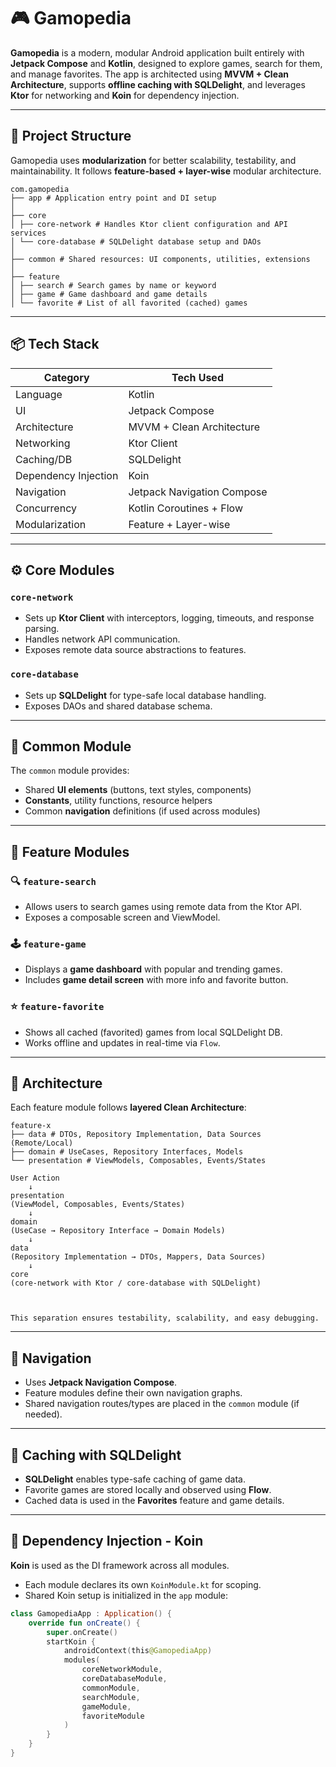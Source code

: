 # 🎮 Gamopedia

**Gamopedia** is a modern, modular Android application built entirely with **Jetpack Compose** and **Kotlin**, designed to explore games, search for them, and manage favorites. The app is architected using **MVVM + Clean Architecture**, supports **offline caching with SQLDelight**, and leverages **Ktor** for networking and **Koin** for dependency injection.

---

## 🧱 Project Structure

Gamopedia uses **modularization** for better scalability, testability, and maintainability. It follows **feature-based + layer-wise** modular architecture.

```
com.gamopedia
├── app # Application entry point and DI setup
│
├── core
│ ├── core-network # Handles Ktor client configuration and API services
│ └── core-database # SQLDelight database setup and DAOs
│
├── common # Shared resources: UI components, utilities, extensions
│
├── feature
│ ├── search # Search games by name or keyword
│ ├── game # Game dashboard and game details
│ └── favorite # List of all favorited (cached) games
```

---

## 📦 Tech Stack

| Category               | Tech Used                  |
|------------------------|----------------------------|
| Language               | Kotlin                     |
| UI                     | Jetpack Compose            |
| Architecture           | MVVM + Clean Architecture  |
| Networking             | Ktor Client                |
| Caching/DB             | SQLDelight                 |
| Dependency Injection   | Koin                       |
| Navigation             | Jetpack Navigation Compose |
| Concurrency            | Kotlin Coroutines + Flow   |
| Modularization         | Feature + Layer-wise       |

---

## ⚙️ Core Modules

### `core-network`
- Sets up **Ktor Client** with interceptors, logging, timeouts, and response parsing.
- Handles network API communication.
- Exposes remote data source abstractions to features.

### `core-database`
- Sets up **SQLDelight** for type-safe local database handling.
- Exposes DAOs and shared database schema.

---

## 🧰 Common Module

The `common` module provides:
- Shared **UI elements** (buttons, text styles, components)
- **Constants**, utility functions, resource helpers
- Common **navigation** definitions (if used across modules)

---

## 📂 Feature Modules

### 🔍 `feature-search`
- Allows users to search games using remote data from the Ktor API.
- Exposes a composable screen and ViewModel.

### 🕹️ `feature-game`
- Displays a **game dashboard** with popular and trending games.
- Includes **game detail screen** with more info and favorite button.

### ⭐ `feature-favorite`
- Shows all cached (favorited) games from local SQLDelight DB.
- Works offline and updates in real-time via `Flow`.

---

## 🧠 Architecture

Each feature module follows **layered Clean Architecture**:
```
feature-x
├── data # DTOs, Repository Implementation, Data Sources (Remote/Local)
├── domain # UseCases, Repository Interfaces, Models
└── presentation # ViewModels, Composables, Events/States
```

```
User Action
    ↓
presentation
(ViewModel, Composables, Events/States)
    ↓
domain
(UseCase → Repository Interface → Domain Models)
    ↓
data
(Repository Implementation → DTOs, Mappers, Data Sources)
    ↓
core
(core-network with Ktor / core-database with SQLDelight)



This separation ensures testability, scalability, and easy debugging.
```
---

## 📍 Navigation

- Uses **Jetpack Navigation Compose**.
- Feature modules define their own navigation graphs.
- Shared navigation routes/types are placed in the `common` module (if needed).

---

## 🔄 Caching with SQLDelight

- **SQLDelight** enables type-safe caching of game data.
- Favorite games are stored locally and observed using **Flow**.
- Cached data is used in the **Favorites** feature and game details.

---

## 🧪 Dependency Injection - Koin

**Koin** is used as the DI framework across all modules.

- Each module declares its own `KoinModule.kt` for scoping.
- Shared Koin setup is initialized in the `app` module:
```kotlin
class GamopediaApp : Application() {
    override fun onCreate() {
        super.onCreate()
        startKoin {
            androidContext(this@GamopediaApp)
            modules(
                coreNetworkModule,
                coreDatabaseModule,
                commonModule,
                searchModule,
                gameModule,
                favoriteModule
            )
        }
    }
}


